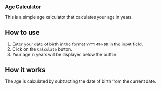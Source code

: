 ### Age Calculator

This is a simple age calculator that calculates your age in years.

## How to use

1. Enter your date of birth in the format `YYYY-MM-DD` in the input field.
2. Click on the `Calculate` button.
3. Your age in years will be displayed below the button.

## How it works

The age is calculated by subtracting the date of birth from the current date.

